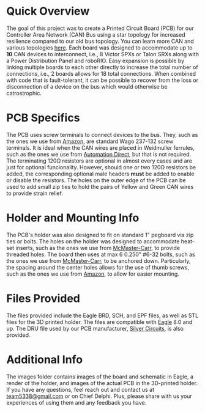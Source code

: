 # Quick Overview
The goal of this project was to create a Printed Circuit Board (PCB) for our Controller Area Network (CAN) Bus using a star topology for increased resilience compared to our old bus topology.
You can learn more CAN and various topologies [here](www.mindsensors.com/content/86-can-and-its-topology).
Each board was designed to accommodate up to **10** CAN devices to interconnect, i.e., 8 Victor SPXs or Talon SRXs along with a Power Distribution Panel and roboRIO.
Easy expansion is possible by linking multiple boards to each other directly to increase the total number of connections, i.e., 2 boards allows for 18 total connections.
When combined with code that is fault-tolerant, it can be possible to recover from the loss or disconnection of a device on the bus which would otherwise be catrostrophic.

# PCB Specifics
The PCB uses screw terminals to connect devices to the bus.
They, such as the ones we use from [Amazon](https://www.amazon.com/gp/product/B00EZ3QPCU/), are standard Wago 237-132 screw terminals.
It is ideal when the CAN wires are placed in Weidmuller ferrules, such as the ones we use from [Automation Direct](https://www.automationdirect.com/adc/Shopping/Catalog/Wiring_Solutions/BM_Group_-_Wire_End_Connectors/Insulated_Ferrules/DIN_Color_Single_Wire/BM-00601), but that is not required.
The terminating 120Ω resistors are optional in almost every cases and are just for optional funcionality.
However, should one or two 120Ω resistors be added, the corresponding optional male headers **must** be added to enable or disable the resistors.
The holes on the outer edge of the PCB can be used to add small zip ties to hold the pairs of Yellow and Green CAN wires to provide strain relief.

# Holder and Mounting Info
The PCB's holder was also designed to fit on standard 1" pegboard via zip ties or bolts.
The holes on the holder was designed to accommodate heat-set inserts, such as the ones we use from [McMaster-Carr](https://www.mcmaster.com/#93365a132/=1b46wa6), to provide threaded holes.
The board then uses at max 6 0.250" #6-32 bolts, such as the ones we use from [McMaster-Carr](https://www.mcmaster.com/#91251a144/=1bf0myv), to be anchored down.
Particularly, the spacing around the center holes allows for the use of thumb screws, such as the ones we use from [Amazon](https://www.amazon.com/Anodized-Aluminum-Computer-Thumbscrews-Thread/dp/B00BGZ1OFI/), to allow for easier mounting.

# Files Provided
The files provided include the Eagle BRD, SCH, and EPF files, as well as STL files for the 3D printed holder.
The files are compatible with [Eagle](https://www.autodesk.com/products/eagle/free-download) 8.0 and up.
The DRU file used by our PCB manufacturer, [Silver Circuits](http://www.custompcb.com), is also provided.

# Additional Info
The images folder contains images of the board and schematic in Eagle, a render of the holder, and images of the actual PCB in the 3D-printed holder.
If you have any questions, feel reach out and contact us at team5338@gmail.com or on Chief Delphi.
Plus, please share with us your experiences of using them and any feedback you have.
